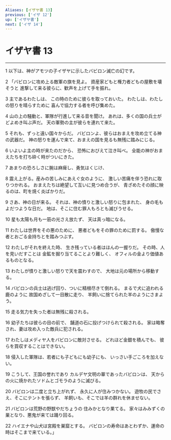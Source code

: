 ```yaml
---
Aliases: [イザヤ書 13]
previous: ['イザ 12']
up: ['イザヤ書']
next: ['イザ 14']
---
```

# イザヤ書 13

***




1 
以下は、神がアモツの子イザヤに示したバビロン滅亡の幻です。 



2 
「バビロンに攻め上る敵軍の旗を見よ。 資産家どもと権力者どもの屋敷を壊そうと 進撃して来る彼らに、歓声を上げて手を振れ。 



3 
主であるわたしは、 この時のために彼らを取っておいた。 わたしは、わたしの怒りを晴らすために 喜んで協力する者を呼び集めた。 



4 
山の上の騒動と、軍隊が行進して来る音を聞け。 あれは、多くの国の兵士がどよめき叫ぶ声だ。 天の軍勢の主が彼らを連れて来た。 



5 
それも、ずっと遠い国々からだ。 バビロンよ、彼らはおまえを攻め立てる神の武器だ。 神の怒りを運んで来て、おまえの国を見るも無残に踏みにじる。 



6 
いよいよ主の時が来たのだから、 恐怖におびえて泣き叫べ。 全能の神がおまえたちを打ち砕く時がついにきた。 



7 
あまりの恐ろしさに腕は麻痺し、勇気はくじけ、 



8 
震え上がる。産みの苦しみにあえぐ女のように、 激しい苦痛を伴う恐れに取りつかれる。 おまえたちは絶望して互いに見つめ合うが、 青ざめたその顔に映るのは、町を焼く炎ばかりだ。 



9 
さあ、神の日が来る。 それは、神の憤りと激しい怒りに包まれた、 身の毛もよだつような日だ。 地は、そこに住む罪人もろとも滅びうせる。 



10 
星も太陽も月も一筋の光さえ放たず、 天は真っ暗になる。 



11 
わたしは世界をその悪のために、 悪者どもをその罪のために罰する。 傲慢な者とおごる金持ちとを踏みつぶす。 



12 
わたしがそれを終えた時、 生き残っている者はほんの一握りだ。 その時、人を見いだすことは 金鉱を掘り当てることより難しく、 オフィルの金より価値あるものとなる。 



13 
わたしが憤りと激しい怒りで天を震わすので、 大地は元の場所から移動する。 



14 
バビロンの兵士は逃げ回り、ついに精根尽きて倒れる。 まるで犬に追われる鹿のように 故国めざして一目散に走り、 羊飼いに捨てられた羊のようにさまよう。 



15 
走る気力を失った者は無残に殺される。 



16 
幼子たちは彼らの目の前で、 舗道の石に投げつけられて殺される。 家は略奪され、妻は攻め入った敵兵に犯される。 



17 
わたしはメディヤ人をバビロンに敵対させる。 どれほど金銀を積んでも、 彼らを買収することはできない。 



18 
侵入した軍隊は、若者にも子どもにも幼子にも、 いっさい手ごころを加えない。 



19 
こうして、王国の誉れであり カルデヤ文明の華であったバビロンは、 天からの火に焼かれたソドムとゴモラのように滅びる。 



20 
バビロンは二度と立ち上がれず、 永久に人が住みつかない。 遊牧の民でさえ、そこにテントを張らず、 羊飼いも、そこでは羊の群れを休ませない。 



21 
バビロンは荒野の野獣やだちょうの 住みかとなり果てる。 家々はみみずくの巣となり、悪鬼が来ては踊り回る。 



22 
ハイエナや山犬は宮殿を巣窟とする。 バビロンの寿命はあとわずか、運命の時はそこまで来ている。」
